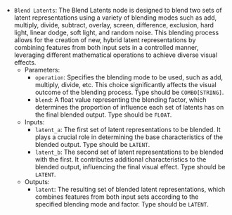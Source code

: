 - `Blend Latents`: The Blend Latents node is designed to blend two sets of latent representations using a variety of blending modes such as add, multiply, divide, subtract, overlay, screen, difference, exclusion, hard light, linear dodge, soft light, and random noise. This blending process allows for the creation of new, hybrid latent representations by combining features from both input sets in a controlled manner, leveraging different mathematical operations to achieve diverse visual effects.
    - Parameters:
        - `operation`: Specifies the blending mode to be used, such as add, multiply, divide, etc. This choice significantly affects the visual outcome of the blending process. Type should be `COMBO[STRING]`.
        - `blend`: A float value representing the blending factor, which determines the proportion of influence each set of latents has on the final blended output. Type should be `FLOAT`.
    - Inputs:
        - `latent_a`: The first set of latent representations to be blended. It plays a crucial role in determining the base characteristics of the blended output. Type should be `LATENT`.
        - `latent_b`: The second set of latent representations to be blended with the first. It contributes additional characteristics to the blended output, influencing the final visual effect. Type should be `LATENT`.
    - Outputs:
        - `latent`: The resulting set of blended latent representations, which combines features from both input sets according to the specified blending mode and factor. Type should be `LATENT`.
